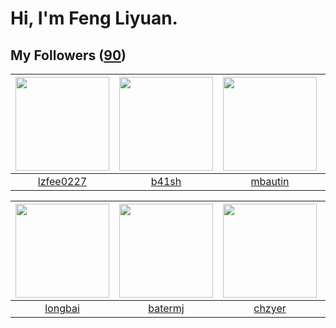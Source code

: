 # Hi, I'm Feng Liyuan.

## My Followers ([90](https://github.com/SunRunAway?tab=followers))

| <img src="https://avatars.githubusercontent.com/u/1984045?v=4" width="150" height="150" /> | <img src="https://avatars.githubusercontent.com/u/1070352?v=4" width="150" height="150" /> | <img src="https://avatars.githubusercontent.com/u/552936?v=4" width="150" height="150" /> | <img src="https://avatars.githubusercontent.com/u/1446531?v=4" width="150" height="150" /> |
| :----------------------------------------------------------------------------------------: | :----------------------------------------------------------------------------------------: | :---------------------------------------------------------------------------------------: | :----------------------------------------------------------------------------------------: |
|                          [lzfee0227](https://github.com/lzfee0227)                         |                              [b41sh](https://github.com/b41sh)                             |                           [mbautin](https://github.com/mbautin)                           |                           [JmPotato](https://github.com/JmPotato)                          |

| <img src="https://avatars.githubusercontent.com/u/1204301?v=4" width="150" height="150" /> | <img src="https://avatars.githubusercontent.com/u/250445?v=4" width="150" height="150" /> | <img src="https://avatars.githubusercontent.com/u/1464115?v=4" width="150" height="150" /> | <img src="https://avatars.githubusercontent.com/u/20725525?v=4" width="150" height="150" /> |
| :----------------------------------------------------------------------------------------: | :---------------------------------------------------------------------------------------: | :----------------------------------------------------------------------------------------: | :-----------------------------------------------------------------------------------------: |
|                            [longbai](https://github.com/longbai)                           |                           [batermj](https://github.com/batermj)                           |                             [chzyer](https://github.com/chzyer)                            |                            [rain298](https://github.com/rain298)                            |